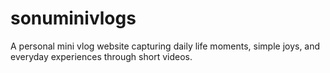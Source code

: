 # sonuminivlogs
A personal mini vlog website capturing daily life moments, simple joys, and everyday experiences through short videos.
